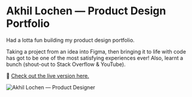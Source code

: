 # Akhil Lochen — Product Design Portfolio

Had a lotta fun building my product design portfolio. 

Taking a project from an idea into Figma, then bringing it to life with code has got to be one of the most satisfying experiences ever! Also, learnt a bunch (shout-out to Stack Overflow & YouTube). 

🔗 [Check out the live version here.](https://akhillochen.github.io/product-design-portfolio/website)

![Akhil Lochen — Product Designer](https://github.com/akhillochen/product-design-portfolio/blob/master/website/images/og-img-akhil-lochen-portfolio.jpg?raw=true)
